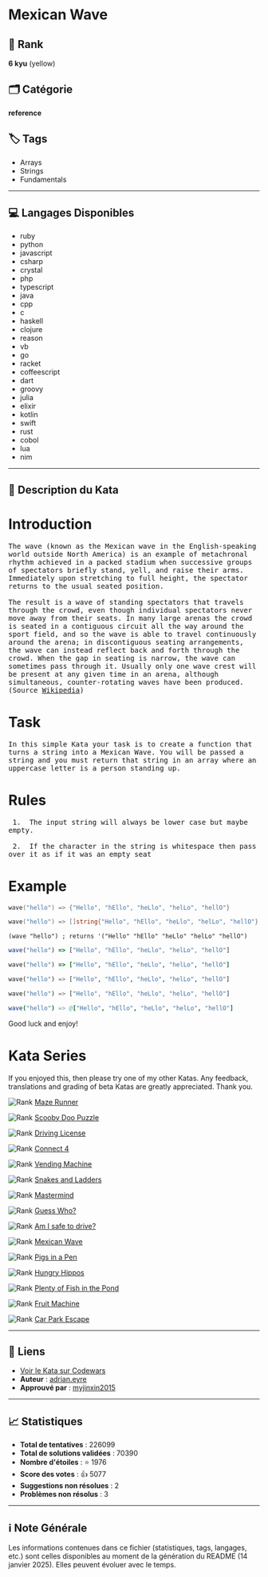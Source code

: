 # Mexican Wave

## 🏅 Rank
**6 kyu** (yellow)

## 🗂️ Catégorie
**reference**

## 🏷️ Tags
- Arrays
- Strings
- Fundamentals

---

## 💻 Langages Disponibles
- ruby
- python
- javascript
- csharp
- crystal
- php
- typescript
- java
- cpp
- c
- haskell
- clojure
- reason
- vb
- go
- racket
- coffeescript
- dart
- groovy
- julia
- elixir
- kotlin
- swift
- rust
- cobol
- lua
- nim

---

## 📜 Description du Kata

# Introduction

<pre style="white-space: pre-wrap;white-space: -moz-pre-wrap;white-space: -pre-wrap;white-space: -o-pre-wrap;word-wrap: break-word;">
The wave (known as the Mexican wave in the English-speaking world outside North America) is an example of metachronal rhythm achieved in a packed stadium when successive groups of spectators briefly stand, yell, and raise their arms. Immediately upon stretching to full height, the spectator returns to the usual seated position.

The result is a wave of standing spectators that travels through the crowd, even though individual spectators never move away from their seats. In many large arenas the crowd is seated in a contiguous circuit all the way around the sport field, and so the wave is able to travel continuously around the arena; in discontiguous seating arrangements, the wave can instead reflect back and forth through the crowd. When the gap in seating is narrow, the wave can sometimes pass through it. Usually only one wave crest will be present at any given time in an arena, although simultaneous, counter-rotating waves have been produced. (Source <a href="https://en.wikipedia.org/wiki/Wave_(audience)">Wikipedia</a>)
</pre>

# Task
<pre style="white-space: pre-wrap;white-space: -moz-pre-wrap;white-space: -pre-wrap;white-space: -o-pre-wrap;word-wrap: break-word;">
In this simple Kata your task is to create a function that turns a string into a Mexican Wave. You will be passed a string and you must return that string in an array where an uppercase letter is a person standing up. 
</pre>

# Rules
<pre style="white-space: pre-wrap;white-space: -moz-pre-wrap;white-space: -pre-wrap;white-space: -o-pre-wrap;word-wrap: break-word;">
 1.  The input string will always be lower case but maybe empty.<br>
 2.  If the character in the string is whitespace then pass over it as if it was an empty seat
</pre>

# Example
```lua
wave("hello") => {"Hello", "hEllo", "heLlo", "helLo", "hellO"}
```
```go
wave("hello") => []string{"Hello", "hEllo", "heLlo", "helLo", "hellO"}
```
```racket
(wave "hello") ; returns '("Hello" "hEllo" "heLlo" "helLo" "hellO")
```
```javascript
wave("hello") => ["Hello", "hEllo", "heLlo", "helLo", "hellO"]
```
```ruby
wave("hello") => ["Hello", "hEllo", "heLlo", "helLo", "hellO"]
```
```python
wave("hello") => ["Hello", "hEllo", "heLlo", "helLo", "hellO"]
```
```rust
wave("hello") => ["Hello", "hEllo", "heLlo", "helLo", "hellO"]
```
```nim
wave("hello") => @["Hello", "hEllo", "heLlo", "helLo", "hellO"]
```
Good luck and enjoy!

# Kata Series
If you enjoyed this, then please try one of my other Katas. Any feedback, translations and grading of beta Katas are greatly appreciated. Thank you.

<span style="display: flex !important;"><img style="margin:0px;" src="https://raw.githubusercontent.com/adrianeyre/codewars/master/Ruby/Authored/6KYU.png" alt="Rank"/> <a href="https://www.codewars.com/kata/58663693b359c4a6560001d6" target="_blank">Maze Runner</a></span>

<span style="display: flex !important;"><img style="margin:0px;" src="https://raw.githubusercontent.com/adrianeyre/codewars/master/Ruby/Authored/6KYU.png" alt="Rank"/> <a href="https://www.codewars.com/kata/58693bbfd7da144164000d05" target="_blank">Scooby Doo Puzzle</a></span>

<span style="display: flex !important;"><img style="margin:0px;" src="https://raw.githubusercontent.com/adrianeyre/codewars/master/Ruby/Authored/7KYU.png" alt="Rank"/> <a href="https://www.codewars.com/kata/586a1af1c66d18ad81000134" target="_blank">Driving License</a></span>

<span style="display: flex !important;"><img style="margin:0px;" src="https://raw.githubusercontent.com/adrianeyre/codewars/master/Ruby/Authored/6KYU.png" alt="Rank"/> <a href="https://www.codewars.com/kata/586c0909c1923fdb89002031" target="_blank">Connect 4</a></span>

<span style="display: flex !important;"><img style="margin:0px;" src="https://raw.githubusercontent.com/adrianeyre/codewars/master/Ruby/Authored/6KYU.png" alt="Rank"/> <a href="https://www.codewars.com/kata/586e6d4cb98de09e3800014f" target="_blank">Vending Machine</a></span>

<span style="display: flex !important;"><img style="margin:0px;" src="https://raw.githubusercontent.com/adrianeyre/codewars/master/Ruby/Authored/6KYU.png" alt="Rank"/> <a href="https://www.codewars.com/kata/587136ba2eefcb92a9000027" target="_blank">Snakes and Ladders</a></span>

<span style="display: flex !important;"><img style="margin:0px;" src="https://raw.githubusercontent.com/adrianeyre/codewars/master/Ruby/Authored/6KYU.png" alt="Rank"/> <a href="https://www.codewars.com/kata/58a848258a6909dd35000003" target="_blank">Mastermind</a></span>

<span style="display: flex !important;"><img style="margin:0px;" src="https://raw.githubusercontent.com/adrianeyre/codewars/master/Ruby/Authored/6KYU.png" alt="Rank"/> <a href="https://www.codewars.com/kata/58b2c5de4cf8b90723000051" target="_blank">Guess Who?</a></span>

<span style="display: flex !important;"><img style="margin:0px;" src="https://raw.githubusercontent.com/adrianeyre/codewars/master/Ruby/Authored/6KYU.png" alt="Rank"/> <a href="https://www.codewars.com/kata/58ce88427e6c3f41c2000087" target="_blank">Am I safe to drive?</a></span>

<span style="display: flex !important;"><img style="margin:0px;" src="https://raw.githubusercontent.com/adrianeyre/codewars/master/Ruby/Authored/6KYU.png" alt="Rank"/> <a href="https://www.codewars.com/kata/58f5c63f1e26ecda7e000029" target="_blank">Mexican Wave</a></span>

<span style="display: flex !important;"><img style="margin:0px;" src="https://raw.githubusercontent.com/adrianeyre/codewars/master/Ruby/Authored/6KYU.png" alt="Rank"/> <a href="https://www.codewars.com/kata/58fdcc51b4f81a0b1e00003e" target="_blank">Pigs in a Pen</a></span>

<span style="display: flex !important;"><img style="margin:0px;" src="https://raw.githubusercontent.com/adrianeyre/codewars/master/Ruby/Authored/6KYU.png" alt="Rank"/> <a href="https://www.codewars.com/kata/590300eb378a9282ba000095" target="_blank">Hungry Hippos</a></span>

<span style="display: flex !important;"><img style="margin:0px;" src="https://raw.githubusercontent.com/adrianeyre/codewars/master/Ruby/Authored/6KYU.png" alt="Rank"/> <a href="https://www.codewars.com/kata/5904be220881cb68be00007d" target="_blank">Plenty of Fish in the Pond</a></span>

<span style="display: flex !important;"><img style="margin:0px;" src="https://raw.githubusercontent.com/adrianeyre/codewars/master/Ruby/Authored/6KYU.png" alt="Rank"/> <a href="https://www.codewars.com/kata/590adadea658017d90000039" target="_blank">Fruit Machine</a></span>

<span style="display: flex !important;"><img style="margin:0px;" src="https://raw.githubusercontent.com/adrianeyre/codewars/master/Ruby/Authored/6KYU.png" alt="Rank"/> <a href="https://www.codewars.com/kata/591eab1d192fe0435e000014" target="_blank">Car Park Escape</a></span>

---

## 🔗 Liens
- [Voir le Kata sur Codewars](https://www.codewars.com/kata/58f5c63f1e26ecda7e000029)
- **Auteur** : [adrian.eyre](https://www.codewars.com/users/adrian.eyre)
- **Approuvé par** : [myjinxin2015](https://www.codewars.com/users/myjinxin2015)

---

## 📈 Statistiques
- **Total de tentatives** : 226099
- **Total de solutions validées** : 70390
- **Nombre d'étoiles** : ⭐ 1976
- **Score des votes** : 👍 5077
- **Suggestions non résolues** : 2
- **Problèmes non résolus** : 3

---

## ℹ️ Note Générale
Les informations contenues dans ce fichier (statistiques, tags, langages, etc.) sont celles disponibles au moment de la génération du README (14 janvier 2025). Elles peuvent évoluer avec le temps.

